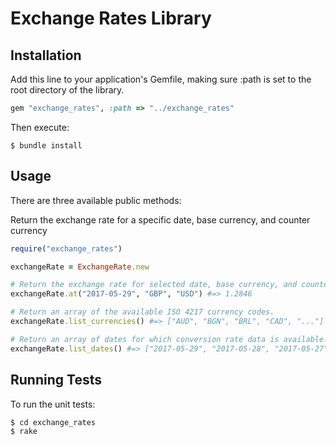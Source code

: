 # Exchange Rates Library

## Installation

Add this line to your application's Gemfile, making sure :path is set to the root directory of the library.

```ruby
gem "exchange_rates", :path => "../exchange_rates"
```

Then execute:

    $ bundle install

## Usage

There are three available public methods:

Return the exchange rate for a specific date, base currency, and counter currency
```ruby
require("exchange_rates")

exchangeRate = ExchangeRate.new

# Return the exchange rate for selected date, base currency, and counter currency.
exchangeRate.at("2017-05-29", "GBP", "USD") #=> 1.2846

# Return an array of the available ISO 4217 currency codes.
exchangeRate.list_currencies() #=> ["AUD", "BGN", "BRL", "CAD", "..."]

# Return an array of dates for which conversion rate data is available.
exchangeRate.list_dates() #=> ["2017-05-29", "2017-05-28", "2017-05-27", "..."]
```

## Running Tests

To run the unit tests:

    $ cd exchange_rates
    $ rake
